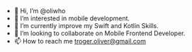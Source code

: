 - 👋 Hi, I’m @oliwho
- 👀 I’m interested in mobile development.
- 🌱 I’m currently improve my Swift and Kotlin Skills.
- 💞️ I’m looking to collaborate on Mobile Frontend Developer.
- 📫 How to reach me troger.oliver@gmail.com

<!---
oliwho/oliwho is a ✨ special ✨ repository because its `README.md` (this file) appears on your GitHub profile.
You can click the Preview link to take a look at your changes.
--->
